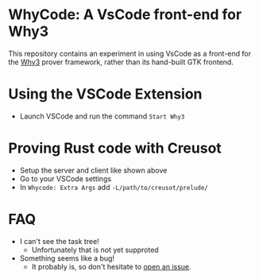# WhyCode: A VsCode front-end for Why3

This repository contains an experiment in using VsCode as a front-end for the [Why3](https://www.why3.org/) prover framework, rather than its hand-built GTK frontend.

# Using the VSCode Extension

- Launch VSCode and run the command `Start Why3`

# Proving Rust code with Creusot

- Setup the server and client like shown above
- Go to your VSCode settings
- In `Whycode: Extra Args` add `-L/path/to/creusot/prelude/`

# FAQ

- I can't see the task tree!
  - Unfortunately that is not yet supproted
- Something seems like a bug!
  - It probably is, so don't hesitate to [open an issue](https://github.com/xldenis/whycode).
